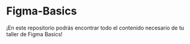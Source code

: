 # Figma-Basics
¡En este repositorio podrás encontrar todo el contenido necesario de tu taller de Figma Basics!
